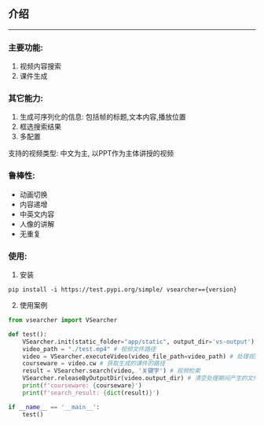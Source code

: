## 介绍
----

### 主要功能:
1. 视频内容搜索
2. 课件生成


### 其它能力:
1. 生成可序列化的信息: 包括帧的标题,文本内容,播放位置
2. 框选搜索结果
3. 多配置

支持的视频类型: 中文为主, 以PPT作为主体讲授的视频

### 鲁棒性:
* 动画切换
* 内容递增
* 中英文内容
* 人像的讲解
* 无重复

### 使用:
1. 安装 
```
pip install -i https://test.pypi.org/simple/ vsearcher=={version}
```

2. 使用案例
```py
from vsearcher import VSearcher

def test():
    VSearcher.init(static_folder="app/static", output_dir='vs-output') # 设置输出文件夹
    video_path = "./test.mp4" # 视频文件路径
    video = VSearcher.executeVideo(video_file_path=video_path) # 处理视频 生成 注释文件
    courseware = video.cw # 获取生成的课件的路径
    result = VSearcher.search(video, '关键字') # 视频检索
    VSearcher.releaseByOutputDir(video.output_dir) # 清空处理期间产生的文件
    print(f'courseware: {courseware}')
    print(f'search_result: {dict(result)}')

if __name__ == '__main__':
    test()
```
